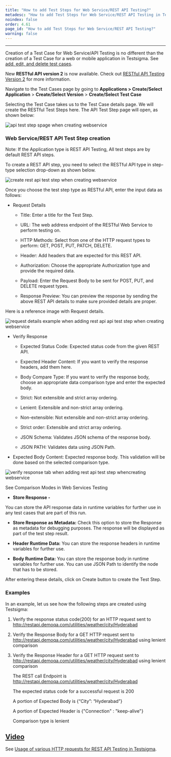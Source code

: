 ```yaml
---
title: "How to add Test Steps for Web Service/REST API Testing?"
metadesc: "How to add Test Steps for Web Service/REST API Testing in Testsigma?"
noindex: false
order: 4.61
page_id: "How to add Test Steps for Web Service/REST API Testing?"
warning: false
---
```


---

Creation of a Test Case for Web Service/API Testing is no different than the creation of a Test Case for a web or mobile application in Testsigma.
See [add, edit, and delete test cases](https://testsigma.com/docs/test-cases/manage/add-edit-delete/).

New **RESTful API version 2** is now available. Check out [RESTful API Testing Version 2](https://testsigma.com/docs/api/restful-api-testing-version-2/add-restful-api-in-test-steps/) for more information.

 
Navigate to the Test Cases page by going to **Applications > Create/Select Application** > **Create/Select Version** > **Create/Select Test Case**

Selecting the Test Case takes us to the Test Case details page. We will create the RESTful Test Steps here. The API Test Step page will open, as shown below:

![api test step spage when creating webservice](https://docs.testsigma.com/images/create-steps-restapi/api-test-step-page-create-webservice.png)


### Web Service/REST API Test Step creation
 
 
Note: If the Application type is REST API Testing, All test steps are by default REST API steps.
 
To create a REST API step, you need to select the RESTful API type in step-type selection drop-down as shown below.


![create rest api test step when creating webservice](https://docs.testsigma.com/images/create-steps-restapi/create-rest-api-test-step-create-webservice.png)

Once you choose the test step type as RESTful API, enter the input data as follows:

* Request Details

  * Title: Enter a title for the Test Step.

  * URL: The web address endpoint of the RESTful Web Service to perform testing on.

  * HTTP Methods: Select from one of the HTTP request types to perform: GET, POST, PUT, PATCH, DELETE.

  * Header: Add headers that are expected for this REST API.

  * Authorization: Choose the appropriate Authorization type and provide the required data.

  * Payload: Enter the Request Body to be sent for POST, PUT, and DELETE request types.

  * Response Preview: You can preview the response by sending the above REST API details to make sure provided details are proper.

Here is a reference image with Request details.

![request details example when adding rest api api test step when creating webservice](https://docs.testsigma.com/images/create-steps-restapi/request-details-add-rest-api-test-step-create-webservice.png)

* Verify Response
  
    
  * Expected Status Code: Expected status code from the given REST API.


  * Expected Header Content: If you want to verify the response headers, add them here.


  * Body Compare Type: If you want to verify the response body, choose an appropriate data comparison type and enter the expected body.


  * Strict: Not extensible and strict array ordering.


  * Lenient: Extensible and non-strict array ordering.


  * Non-extensible: Not extensible and non-strict array ordering.


  * Strict order: Extensible and strict array ordering.


  * JSON Schema: Validates JSON schema of the response body.


  * JSON PATH: Validates data using JSON Path.


* Expected Body Content: Expected response body. This validation will be done based on the selected comparison type.
 
 ![verify response tab when adding rest api test step whencreating webservice](https://docs.testsigma.com/images/create-steps-restapi/verify-response-rest-api-test-step-create-webservice.png)

See Comparison Modes in Web Services Testing

* **Store Response -** 
  
You can store the API response data in runtime variables for further use in any test cases that are part of this run.

* **Store Response as Metadata:** Check this option to store the Response as metadata for debugging purposes. The response will be displayed as part of the test step result.

* **Header Runtime Data:** You can store the response headers in runtime variables for further use.
  
* **Body Runtime Data:** You can store the response body in runtime variables for further use. You can use JSON Path to identify the node that has to be stored.
 
After entering these details, click on Create button to create the Test Step.
 
### Examples
 
In an example, let us see how the following steps are created using Testsigma:
1. Verify the response status code(200) for an HTTP request sent to http://restapi.demoqa.com/utilities/weather/city/Hyderabad
2. Verify the Response Body for a GET HTTP request sent to http://restapi.demoqa.com/utilities/weather/city/Hyderabad using lenient comparison
3. Verify the Response Header for a GET HTTP request sent to http://restapi.demoqa.com/utilities/weather/city/Hyderabad using lenient comparison
 
    The REST call Endpoint is http://restapi.demoqa.com/utilities/weather/city/Hyderabad

    The expected status code for a successful request is 200

    A portion of Expected Body is {“City”: “Hyderabad”}

    A portion of Expected Header is {"Connection" : "keep-alive"}

    Comparison type is lenient

## [Video](#)

See [Usage of various HTTP requests for REST API Testing in Testsigma](https://testsigma.com/docs/test-cases/create-steps-restapi/methods/).




